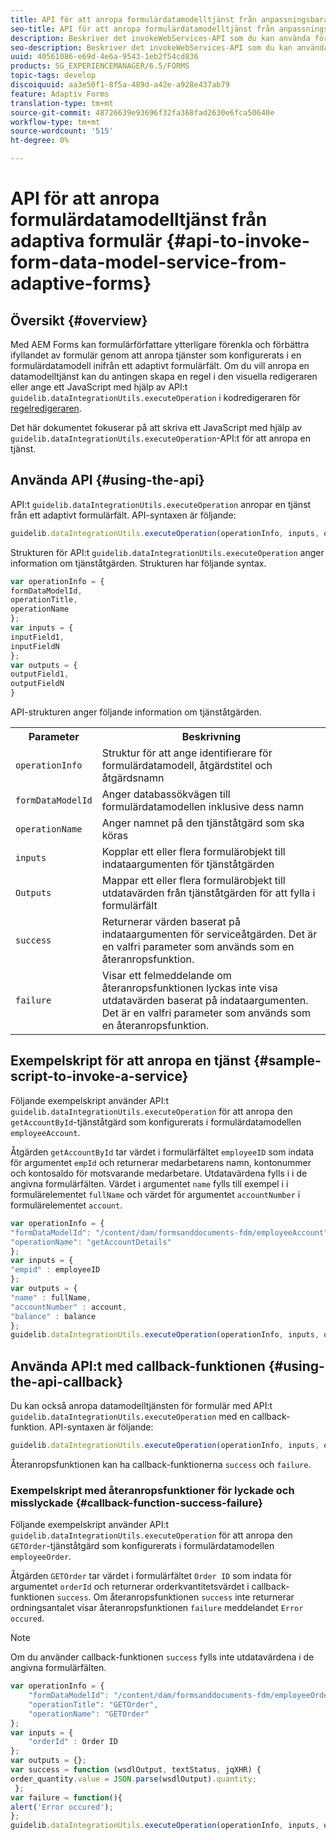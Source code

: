```yaml
---
title: API för att anropa formulärdatamodelltjänst från anpassningsbara formulär
seo-title: API för att anropa formulärdatamodelltjänst från anpassningsbara formulär
description: Beskriver det invokeWebServices-API som du kan använda för att anropa webbtjänster som skrivits i WSDL inifrån ett adaptivt formulärfält.
seo-description: Beskriver det invokeWebServices-API som du kan använda för att anropa webbtjänster som skrivits i WSDL inifrån ett adaptivt formulärfält.
uuid: 40561086-e69d-4e6a-9543-1eb2f54cd836
products: SG_EXPERIENCEMANAGER/6.5/FORMS
topic-tags: develop
discoiquuid: aa3e50f1-8f5a-489d-a42e-a928e437ab79
feature: Adaptiv Forms
translation-type: tm+mt
source-git-commit: 48726639e93696f32fa368fad2630e6fca50640e
workflow-type: tm+mt
source-wordcount: '515'
ht-degree: 0%

---
```



# API för att anropa formulärdatamodelltjänst från adaptiva formulär {#api-to-invoke-form-data-model-service-from-adaptive-forms}

## Översikt {#overview}

Med AEM Forms kan formulärförfattare ytterligare förenkla och förbättra ifyllandet av formulär genom att anropa tjänster som konfigurerats i en formulärdatamodell inifrån ett adaptivt formulärfält. Om du vill anropa en datamodelltjänst kan du antingen skapa en regel i den visuella redigeraren eller ange ett JavaScript med hjälp av API:t `guidelib.dataIntegrationUtils.executeOperation` i kodredigeraren för [regelredigeraren](/help/forms/using/rule-editor.md).

Det här dokumentet fokuserar på att skriva ett JavaScript med hjälp av `guidelib.dataIntegrationUtils.executeOperation`-API:t för att anropa en tjänst.

## Använda API {#using-the-api}

API:t `guidelib.dataIntegrationUtils.executeOperation` anropar en tjänst från ett adaptivt formulärfält. API-syntaxen är följande:

```javascript
guidelib.dataIntegrationUtils.executeOperation(operationInfo, inputs, outputs)
```

Strukturen för API:t `guidelib.dataIntegrationUtils.executeOperation` anger information om tjänståtgärden. Strukturen har följande syntax.

```javascript
var operationInfo = {
formDataModelId,
operationTitle,
operationName
};
var inputs = {
inputField1,
inputFieldN
};
var outputs = {
outputField1,
outputFieldN
}
```

API-strukturen anger följande information om tjänståtgärden.

<table>
 <tbody>
  <tr>
   <th>Parameter</th>
   <th>Beskrivning</th>
  </tr>
  <tr>
   <td><code>operationInfo</code></td>
   <td>Struktur för att ange identifierare för formulärdatamodell, åtgärdstitel och åtgärdsnamn</td>
  </tr>
  <tr>
   <td><code>formDataModelId</code></td>
   <td>Anger databassökvägen till formulärdatamodellen inklusive dess namn</td>
  </tr>
  <tr>
   <td><code>operationName</code></td>
   <td>Anger namnet på den tjänståtgärd som ska köras</td>
  </tr>
  <tr>
   <td><code>inputs</code></td>
   <td>Kopplar ett eller flera formulärobjekt till indataargumenten för tjänståtgärden</td>
  </tr>
  <tr>
   <td><code>Outputs</code></td>
   <td>Mappar ett eller flera formulärobjekt till utdatavärden från tjänståtgärden för att fylla i formulärfält<br /> </td>
  </tr>
  <tr>
   <td><code>success</code></td>
   <td>Returnerar värden baserat på indataargumenten för serviceåtgärden. Det är en valfri parameter som används som en återanropsfunktion.<br /> </td>
  </tr>
  <tr>
   <td><code>failure</code></td>
   <td>Visar ett felmeddelande om återanropsfunktionen lyckas inte visa utdatavärden baserat på indataargumenten. Det är en valfri parameter som används som en återanropsfunktion.<br /> </td>
  </tr>
 </tbody>
</table>

## Exempelskript för att anropa en tjänst {#sample-script-to-invoke-a-service}

Följande exempelskript använder API:t `guidelib.dataIntegrationUtils.executeOperation` för att anropa den `getAccountById`-tjänståtgärd som konfigurerats i formulärdatamodellen `employeeAccount`.

Åtgärden `getAccountById` tar värdet i formulärfältet `employeeID` som indata för argumentet `empId` och returnerar medarbetarens namn, kontonummer och kontosaldo för motsvarande medarbetare. Utdatavärdena fylls i i de angivna formulärfälten. Värdet i argumentet `name` fylls till exempel i i formulärelementet `fullName` och värdet för argumentet `accountNumber` i formulärelementet `account`.

```javascript
var operationInfo = {
"formDataModelId": "/content/dam/formsanddocuments-fdm/employeeAccount",
"operationName": "getAccountDetails"
};
var inputs = {
"empid" : employeeID
};
var outputs = {
"name" : fullName,
"accountNumber" : account,
"balance" : balance
};
guidelib.dataIntegrationUtils.executeOperation(operationInfo, inputs, outputs);
```

## Använda API:t med callback-funktionen {#using-the-api-callback}

Du kan också anropa datamodelltjänsten för formulär med API:t `guidelib.dataIntegrationUtils.executeOperation` med en callback-funktion. API-syntaxen är följande:

```javascript
guidelib.dataIntegrationUtils.executeOperation(operationInfo, inputs, outputs, callbackFunction)
```

Återanropsfunktionen kan ha callback-funktionerna `success` och `failure`.

### Exempelskript med återanropsfunktioner för lyckade och misslyckade {#callback-function-success-failure}

Följande exempelskript använder API:t `guidelib.dataIntegrationUtils.executeOperation` för att anropa den `GETOrder`-tjänståtgärd som konfigurerats i formulärdatamodellen `employeeOrder`.

Åtgärden `GETOrder` tar värdet i formulärfältet `Order ID` som indata för argumentet `orderId` och returnerar orderkvantitetsvärdet i callback-funktionen `success`.  Om återanropsfunktionen `success` inte returnerar ordningsantalet visar återanropsfunktionen `failure` meddelandet `Error occured`.

>[!NOTE]
>
> Om du använder callback-funktionen `success` fylls inte utdatavärdena i de angivna formulärfälten.

```javascript
var operationInfo = {
    "formDataModelId": "/content/dam/formsanddocuments-fdm/employeeOrder",
    "operationTitle": "GETOrder",
    "operationName": "GETOrder"
};
var inputs = {
    "orderId" : Order ID
};
var outputs = {};
var success = function (wsdlOutput, textStatus, jqXHR) {
order_quantity.value = JSON.parse(wsdlOutput).quantity;
 };
var failure = function(){
alert('Error occured');
};
guidelib.dataIntegrationUtils.executeOperation(operationInfo, inputs, outputs, success, failure);
```
